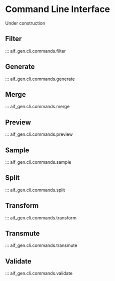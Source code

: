 # Command Line Interface

Under construction

## Filter

::: aif_gen.cli.commands.filter

## Generate

::: aif_gen.cli.commands.generate

## Merge

::: aif_gen.cli.commands.merge

## Preview

::: aif_gen.cli.commands.preview

## Sample

::: aif_gen.cli.commands.sample

## Split

::: aif_gen.cli.commands.split

## Transform

::: aif_gen.cli.commands.transform

## Transmute

::: aif_gen.cli.commands.transmute

## Validate

::: aif_gen.cli.commands.validate
